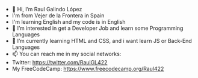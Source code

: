 - 👋 Hi, I’m Raul Galindo López
- I'm from Vejer de la Frontera in Spain
- I'm learning English and my code is in English
- 👀 I’m interested in get a Developer Job and learn some Programming Languages
- 🌱 I’m currently learning HTML and CSS, and i want learn JS or Back-End Languages
- 📫 You can reach me in my social networks:
- Twitter: https://twitter.com/RaulGL422
- My FreeCodeCamp: https://www.freecodecamp.org/Raul422
